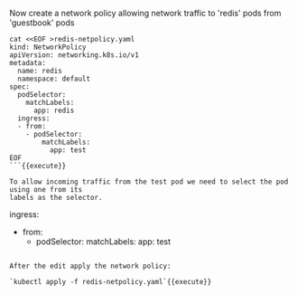 Now create a network policy allowing network traffic to 'redis' pods from 'guestbook' pods

```
cat <<EOF >redis-netpolicy.yaml
kind: NetworkPolicy
apiVersion: networking.k8s.io/v1
metadata:
  name: redis
  namespace: default
spec:
  podSelector:
    matchLabels:
      app: redis
  ingress:
  - from:
    - podSelector:
        matchLabels:
          app: test
EOF
```{{execute}}

To allow incoming traffic from the test pod we need to select the pod using one from its
labels as the selector.

```
  ingress:
  - from:
    - podSelector:
        matchLabels:
          app: test
```

After the edit apply the network policy:

`kubectl apply -f redis-netpolicy.yaml`{{execute}}
